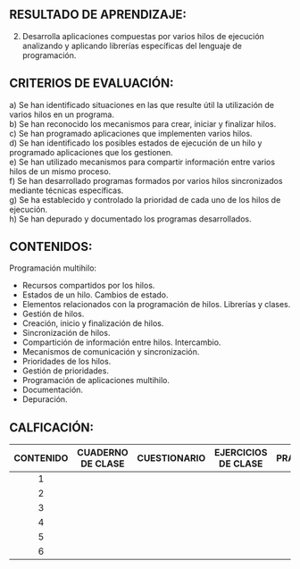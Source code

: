 ## RESULTADO DE APRENDIZAJE:
2. Desarrolla aplicaciones compuestas por varios hilos de ejecución analizando y aplicando librerías específicas del lenguaje de programación. 


## CRITERIOS DE EVALUACIÓN:

a) Se han identificado situaciones en las que resulte útil la utilización de varios hilos en un programa.  
b) Se han reconocido los mecanismos para crear, iniciar y finalizar hilos.  
c) Se han programado aplicaciones que implementen varios hilos.  
d) Se han identificado los posibles estados de ejecución de un hilo y programado
aplicaciones que los gestionen.  
e) Se han utilizado mecanismos para compartir información entre varios hilos de un mismo proceso.  
f) Se han desarrollado programas formados por varios hilos sincronizados mediante técnicas específicas.  
g) Se ha establecido y controlado la prioridad de cada uno de los hilos de
ejecución.  
h) Se han depurado y documentado los programas desarrollados.   


## CONTENIDOS:
Programación multihilo:

- Recursos compartidos por los hilos.
- Estados de un hilo. Cambios de estado.
- Elementos relacionados con la programación de hilos. Librerías y
clases.
- Gestión de hilos.
- Creación, inicio y finalización de hilos.
- Sincronización de hilos.
- Compartición de información entre hilos. Intercambio.
- Mecanismos de comunicación y sincronización.
- Prioridades de los hilos.
- Gestión de prioridades. 
- Programación de aplicaciones multihilo.
- Documentación.
- Depuración. 



## CALFICACIÓN:
|CONTENIDO| CUADERNO DE CLASE | CUESTIONARIO | EJERCICIOS DE CLASE | PRÁCTICAS |
|:--:|:--:|:--:|:--:|:--:|
|1|  |  |  |  |
|2|  |  |  |  |
|3|  |  |  |  |
|4|  |  |  |  |
|5|  |  |  |  |
|6|  |  |  |  |
